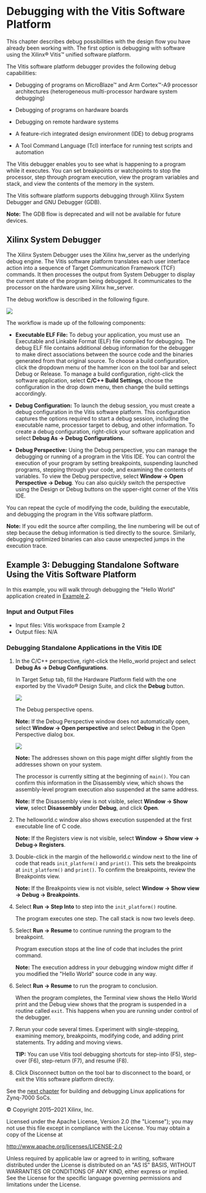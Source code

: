 # Debugging with the Vitis Software Platform

This chapter describes debug possibilities with the design flow you
have already been working with. The first option is debugging with
software using the Xilinx&reg; Vitis&trade; unified software platform.

The Vitis software platform debugger provides the following debug
capabilities:

-   Debugging of programs on MicroBlaze&trade; and Arm Cortex&trade;-A9
    processor architectures (heterogeneous multi-processor hardware
    system debugging)

-   Debugging of programs on hardware boards

-   Debugging on remote hardware systems

-   A feature-rich integrated design environment (IDE) to debug
    programs

-   A Tool Command Language (Tcl) interface for running test
    scripts and automation

The Vitis debugger enables you to see what is happening to a program
while it executes. You can set breakpoints or watchpoints to stop the
processor, step through program execution, view the program variables
and stack, and view the contents of the memory in the system.

The Vitis software platform supports debugging through Xilinx System
Debugger and GNU Debugger (GDB).

**Note:** The GDB flow is deprecated and will not be available for
future devices.

## Xilinx System Debugger

The Xilinx System Debugger uses the Xilinx hw_server as the underlying
debug engine. The Vitis software platform translates each user
interface action into a sequence of Target Communication Framework
(TCF) commands. It then processes the output from System Debugger to
display the current state of the program being debugged. It
communicates to the processor on the hardware using Xilinx hw_server.

The debug workflow is described in the following figure.

![](./media/Drawing1.png)

The workflow is made up of the following components:

-   **Executable ELF File:** To debug your application, you must use an
    Executable and Linkable Format (ELF) file compiled for debugging.
    The debug ELF file contains additional debug information for the
    debugger to make direct associations between the source code and
    the binaries generated from that original source. To choose a build configuration, click the dropdown menu of the hammer icon on the tool bar and select Debug or Release. To manage a
    build configuration, right-click the software application, select **C/C++ Build Settings**, choose the configuration in the drop down menu, then change the build settings accordingly.

-   **Debug Configuration:** To launch the debug session, you must
    create a debug configuration in the Vitis software platform. This
    configuration captures the options required to start a debug session,
    including the executable name, processor target to debug, and
    other information. To create a debug configuration, right-click
    your software application and select **Debug As → Debug Configurations**.

-   **Debug Perspective:** Using the Debug perspective, you can manage
    the debugging or running of a program in the Vitis IDE. You can
    control the execution of your program by setting breakpoints,
    suspending launched programs, stepping through your code, and
    examining the contents of variables. To view the Debug
    perspective, select **Window → Open Perspective → Debug**. You can also quickly switch the perspective using the Design or Debug buttons on the upper-right corner of the Vitis IDE.

You can repeat the cycle of modifying the code, building the
executable, and debugging the program in the Vitis software platform.

**Note:** If you edit the source after compiling, the line numbering
will be out of step because the debug information is tied directly to
the source. Similarly, debugging optimized binaries can also cause
unexpected jumps in the execution trace.

## Example 3: Debugging Standalone Software Using the Vitis Software Platform

In this example, you will walk through debugging the "Hello World" application created in [Example 2](./2-using-zynq.md#example-2-creating-and-running-a-hello-world-application).

### Input and Output Files

- Input files: Vitis workspace from Example 2
- Output files: N/A

### Debugging Standalone Applications in the Vitis IDE

1.  In the C/C++ perspective, right-click the Hello_world project and select **Debug As → Debug Configurations**.

    In Target Setup tab, fill the Hardware Platform field with the one
    exported by the Vivado&reg; Design Suite, and click the **Debug** button.

    ![](./media/image58.png)

    The Debug perspective opens.

    **Note:** If the Debug Perspective window does not automatically
    open, select **Window → Open perspective** and select **Debug** in the
    Open Perspective dialog box.

    ![](./media/image59.png)

    **Note:** The addresses shown on this page might differ slightly from the addresses shown on your system.

    The processor is currently sitting at the beginning of `main()`. You can confirm this
    information in the Disassembly view, which shows the assembly-level program execution also suspended at the same address.

    **Note:** If the Disassembly view is not visible, select **Window → Show view**, select **Disassembly** under **Debug**, and click **Open**.

2.  The helloworld.c window also shows execution suspended at the first
    executable line of C code.

    **Note:** If the Registers view is not visible, select **Window → Show view → Debug→ Registers**.

3.  Double-click in the margin of the helloworld.c window next to the
    line of code that reads `init_platform()` and `print()`. This sets the
    breakpoints at `init_platform()` and `print()`. To confirm the
    breakpoints, review the Breakpoints view.

    **Note:** If the Breakpoints view is not visible, select **Window → Show view → Debug → Breakpoints**.

4.  Select **Run → Step Into** to step into the ``init_platform()`` routine.

    The program executes one step. The call stack is now two levels deep.

5.  Select **Run → Resume** to continue running the program to the
    breakpoint.

    Program execution stops at the line of code that includes the print
    command. 

    **Note:** The execution address in your debugging window might
    differ if you modified the "Hello World" source code in any way.

6.  Select **Run → Resume** to run the program to conclusion.

    When the program completes, the Terminal view shows the Hello World
    print and the Debug view shows that the program is suspended in a
    routine called ``exit``. This happens when you are running under control
    of the debugger.

7.  Rerun your code several times. Experiment with single-stepping, examining memory, breakpoints, modifying code, and adding print statements. Try adding and moving views.

    **TIP:** You can use Vitis tool debugging shortcuts for step-into (F5), step-over (F6), step-return (F7), and resume (F8).

8.  Click Disconnect button on the tool bar to disconnect to the board, or exit the Vitis software platform directly.

See the [next chapter](./4-linux-for-zynq.md) for building and debugging Linux applications for Zynq-7000 SoCs.

© Copyright 2015–2021 Xilinx, Inc.

Licensed under the Apache License, Version 2.0 (the "License"); you may not use this file except in compliance with the License. You may obtain a copy of the License at

http://www.apache.org/licenses/LICENSE-2.0

Unless required by applicable law or agreed to in writing, software distributed under the License is distributed on an "AS IS" BASIS, WITHOUT WARRANTIES OR CONDITIONS OF ANY KIND, either express or implied. See the License for the specific language governing permissions and limitations under the License.
